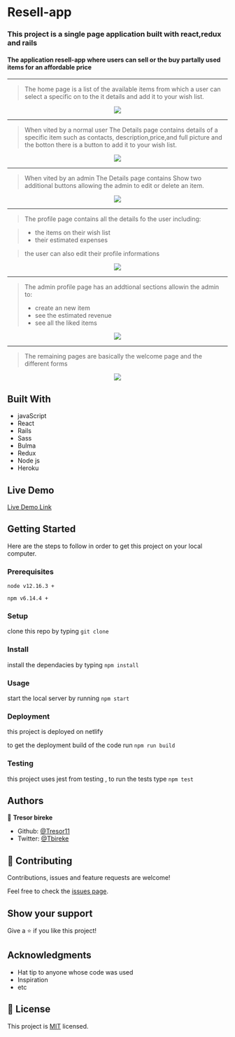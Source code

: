 
# Resell-app

### This project is a single page application built with react,redux and rails

#### The application resell-app where users can sell or the buy partally used items for an affordable price

<hr />

> The home page is a list of the available items from which a user can select a specific on to the it details and add it to your wish list.

<p align="center"> 
<img src="./images/home.png">
</p>

<hr />

> When vited by a normal user The Details page contains details of a specific item such as contacts, description,price,and full picture and the botton there is a button to add it to your wish list.

<p align="center"> 
<img src="./images/details.png">
</p>

<hr />

> When vited by an admin The Details page contains Show two additional buttons allowing the admin to edit or delete an item.

<p align="center"> 
<img src="./images/details-a.png">
</p>

<hr />


> The profile page contains all the details fo the user including:

> - the items on their wish list
> - their estimated expenses

> the user can also edit their profile informations

<p align="center"> 
<img src="./images/profile.png">
</p>


<hr />

> The admin profile page has an addtional sections allowin the admin to:
> - create an new item
> - see the estimated revenue
> - see all the liked items


<p align="center"> 
<img src="./images/profile-a.png">
</p>

<hr />

> The remaining pages are basically the welcome page and the different forms

<p align="center"> 
<img src="./images/form.png">
</p>


## Built With

- javaScript
- React
- Rails
- Sass
- Bulma
- Redux
- Node js
- Heroku

## Live Demo

[Live Demo Link](https://resell-app.netlify.app/)

## Getting Started

Here are the steps to follow in order to get this project on your local computer.

### Prerequisites

`node v12.16.3 +`

`npm v6.14.4 +`

### Setup

clone this repo by typing `git clone`

### Install

install the dependacies by typing `npm install`

### Usage

start the local server by running `npm start`

### Deployment

this project is deployed on netlify

to get the deployment build of the code run `npm run build`

### Testing

this project uses jest from testing , to run the tests type `npm test` 

## Authors

👤 **Tresor bireke**

- Github: [@Tresor11](https://github.com/Tresor11)
- Twitter: [@Tbireke](https://twitter.com/Tbireke)

## 🤝 Contributing

Contributions, issues and feature requests are welcome!

Feel free to check the [issues page](issues/).

## Show your support

Give a ⭐️ if you like this project!

## Acknowledgments

- Hat tip to anyone whose code was used
- Inspiration
- etc

## 📝 License

This project is [MIT](lic.url) licensed.

